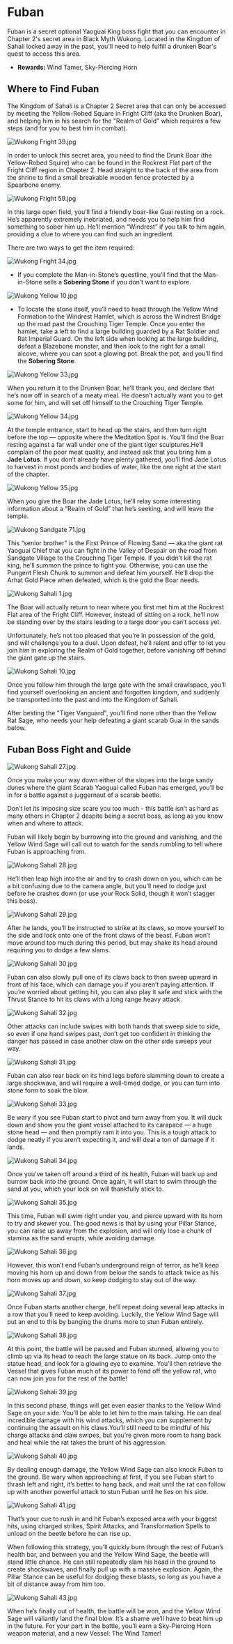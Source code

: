 # Fuban

Fuban is a secret optional Yaoguai King boss fight that you can encounter in Chapter 2's secret area in Black Myth Wukong. Located in the Kingdom of Sahali locked away in the past, you'll need to help fulfill a drunken Boar's quest to access this area. 

  * **Rewards:** Wind Tamer, Sky-Piercing Horn

## Where to Find Fuban

The Kingdom of Sahali is a Chapter 2 Secret area that can only be accessed by meeting the Yellow-Robed Square in Fright Cliff (aka the Drunken Boar), and helping him in his search for the "Realm of Gold" which requires a few steps (and for you to best him in combat). 

![Wukong Fright 39.jpg](https://oyster.ignimgs.com/mediawiki/apis.ign.com/black-myth-wukong/7/7e/Wukong_Fright_39.jpg)

In order to unlock this secret area, you need to find the Drunk Boar (the Yellow-Robed Squire) who can be found in the Rockrest Flat part of the Fright Cliff region in Chapter 2. Head straight to the back of the area from the shrine to find a small breakable wooden fence protected by a Spearbone enemy. 

![Wukong Fright 59.jpg](https://oyster.ignimgs.com/mediawiki/apis.ign.com/black-myth-wukong/8/8c/Wukong_Fright_59.jpg)

In this large open field, you’ll find a friendly boar-like Guai resting on a rock. He’s apparently extremely inebriated, and needs you to help him find something to sober him up. He’ll mention “Windrest” if you talk to him again, providing a clue to where you can find such an ingredient. 

There are two ways to get the item required: 

![Wukong Fright 34.jpg](https://oyster.ignimgs.com/mediawiki/apis.ign.com/black-myth-wukong/c/c1/Wukong_Fright_34.jpg)

  * If you complete the Man-in-Stone’s questline, you’ll find that the Man-in-Stone sells a **Sobering Stone** if you don’t want to explore.

![Wukong Yellow 10.jpg](https://oyster.ignimgs.com/mediawiki/apis.ign.com/black-myth-wukong/1/13/Wukong_Yellow_10.jpg)

  * To locate the stone itself, you’ll need to head through the Yellow Wind Formation to the Windrest Hamlet, which is across the Windrest Bridge up the road past the Crouching Tiger Temple. Once you enter the hamlet, take a left to find a large building guarded by a Rat Soldier and Rat Imperial Guard. On the left side when looking at the large building, defeat a Blazebone monster, and then look to the right for a small alcove, where you can spot a glowing pot. Break the pot, and you’ll find the **Sobering Stone**.

![Wukong Yellow 33.jpg](https://oyster.ignimgs.com/mediawiki/apis.ign.com/black-myth-wukong/5/55/Wukong_Yellow_33.jpg)

When you return it to the Drunken Boar, he’ll thank you, and declare that he’s now off in search of a meaty meal. He doesn’t actually want you to get some for him, and will set off himself to the Crouching Tiger Temple. 

![Wukong Yellow 34.jpg](https://oyster.ignimgs.com/mediawiki/apis.ign.com/black-myth-wukong/4/4f/Wukong_Yellow_34.jpg)

At the temple entrance, start to head up the stairs, and then turn right before the top — opposite where the Meditation Spot is. You’ll find the Boar resting against a far wall under one of the giant tiger sculptures.He’ll complain of the poor meat quality, and instead ask that you bring him a **Jade Lotus**. If you don’t already have plenty gathered, you’ll find Jade Lotus to harvest in most ponds and bodies of water, like the one right at the start of the chapter. 

![Wukong Yellow 35.jpg](https://oyster.ignimgs.com/mediawiki/apis.ign.com/black-myth-wukong/7/7b/Wukong_Yellow_35.jpg)

When you give the Boar the Jade Lotus, he’ll relay some interesting information about a “Realm of Gold” that he’s seeking, and will leave the temple. 

![Wukong Sandgate 71.jpg](https://oyster.ignimgs.com/mediawiki/apis.ign.com/black-myth-wukong/9/94/Wukong_Sandgate_71.jpg)

This “senior brother” is the First Prince of Flowing Sand — aka the giant rat Yaoguai Chief that you can fight in the Valley of Despair on the road from Sandgate Village to the Crouching Tiger Temple. If you didn’t kill the rat king, he’ll summon the prince to fight you. Otherwise, you can use the Pungent Flesh Chunk to summon and defeat him yourself. He’ll drop the Arhat Gold Piece when defeated, which is the gold the Boar needs. 

![Wukong Sahali 1.jpg](https://oyster.ignimgs.com/mediawiki/apis.ign.com/black-myth-wukong/a/ae/Wukong_Sahali_1.jpg)

The Boar will actually return to near where you first met him at the Rockrest Flat area of the Fright Cliff. However, instead of sitting on a rock, he’ll now be standing over by the stairs leading to a large door you can’t access yet. 

Unfortunately, he’s not too pleased that you’re in possession of the gold, and will challenge you to a duel. Upon defeat, he’ll relent and offer to let you join him in exploring the Realm of Gold together, before vanishing off behind the giant gate up the stairs. 

![Wukong Sahali 10.jpg](https://oyster.ignimgs.com/mediawiki/apis.ign.com/black-myth-wukong/7/7b/Wukong_Sahali_10.jpg)

Once you follow him through the large gate with the small crawlspace, you’ll find yourself overlooking an ancient and forgotten kingdom, and suddenly be transported into the past and into the Kingdom of Sahali. 

After besting the "Tiger Vanguard", you'll find none other than the Yellow Rat Sage, who needs your help defeating a giant scarab Guai in the sands below. 

## Fuban Boss Fight and Guide

![Wukong Sahali 27.jpg](https://oyster.ignimgs.com/mediawiki/apis.ign.com/black-myth-wukong/4/43/Wukong_Sahali_27.jpg)

Once you make your way down either of the slopes into the large sandy dunes where the giant Scarab Yaoguai called Fuban has emerged, you’ll be in for a battle against a juggernaut of a scarab beetle. 

Don’t let its imposing size scare you too much - this battle isn’t as hard as many others in Chapter 2 despite being a secret boss, as long as you know when and where to attack. 

Fuban will likely begin by burrowing into the ground and vanishing, and the Yellow Wind Sage will call out to watch for the sands rumbling to tell where Fuban is approaching from. 

![Wukong Sahali 28.jpg](https://oyster.ignimgs.com/mediawiki/apis.ign.com/black-myth-wukong/6/65/Wukong_Sahali_28.jpg)

He’ll then leap high into the air and try to crash down on you, which can be a bit confusing due to the camera angle, but you’ll need to dodge just before he crashes down (or use your Rock Solid, though it won’t stagger this boss). 

![Wukong Sahali 29.jpg](https://oyster.ignimgs.com/mediawiki/apis.ign.com/black-myth-wukong/c/c0/Wukong_Sahali_29.jpg)

After he lands, you’ll be instructed to strike at its claws, so move yourself to the side and lock onto one of the front claws of the beast. Fuban won’t move around too much during this period, but may shake its head around requiring you to dodge a few slams. 

![Wukong Sahali 30.jpg](https://oyster.ignimgs.com/mediawiki/apis.ign.com/black-myth-wukong/1/15/Wukong_Sahali_30.jpg)

Fuban can also slowly pull one of its claws back to then sweep upward in front of his face, which can damage you if you aren’t paying attention. If you’re worried about getting hit, you can also play it safe and stick with the Thrust Stance to hit its claws with a long range heavy attack. 

![Wukong Sahali 32.jpg](https://oyster.ignimgs.com/mediawiki/apis.ign.com/black-myth-wukong/c/ca/Wukong_Sahali_32.jpg)

Other attacks can include swipes with both hands that sweep side to side, so even if one hand swipes past, don’t get too confident in thinking the danger has passed in case another claw on the other side sweeps your way. 

![Wukong Sahali 31.jpg](https://oyster.ignimgs.com/mediawiki/apis.ign.com/black-myth-wukong/1/17/Wukong_Sahali_31.jpg)

Fuban can also rear back on its hind legs before slamming down to create a large shockwave, and will require a well-timed dodge, or you can turn into stone form to soak the blow. 

![Wukong Sahali 33.jpg](https://oyster.ignimgs.com/mediawiki/apis.ign.com/black-myth-wukong/9/9a/Wukong_Sahali_33.jpg)

Be wary if you see Fuban start to pivot and turn away from you. It will duck down and show you the giant vessel attached to its carapace — a huge stone head — and then promptly ram it into you. This is a tough attack to dodge neatly if you aren’t expecting it, and will deal a ton of damage if it lands. 

![Wukong Sahali 34.jpg](https://oyster.ignimgs.com/mediawiki/apis.ign.com/black-myth-wukong/e/e6/Wukong_Sahali_34.jpg)

Once you’ve taken off around a third of its health, Fuban will back up and burrow back into the ground. Once again, it will start to swim through the sand at you, which your lock on will thankfully stick to. 

![Wukong Sahali 35.jpg](https://oyster.ignimgs.com/mediawiki/apis.ign.com/black-myth-wukong/6/63/Wukong_Sahali_35.jpg)

This time, Fuban will swim right under you, and pierce upward with its horn to try and skewer you. The good news is that by using your Pillar Stance, you can raise up away from the explosion, and will only lose a chunk of stamina as the sand erupts, while avoiding damage. 

![Wukong Sahali 36.jpg](https://oyster.ignimgs.com/mediawiki/apis.ign.com/black-myth-wukong/9/96/Wukong_Sahali_36.jpg)

However, this won’t end Fuban’s underground reign of terror, as he’ll keep moving his horn up and down from below the sands to attack twice as his horn moves up and down, so keep dodging to stay out of the way. 

![Wukong Sahali 37.jpg](https://oyster.ignimgs.com/mediawiki/apis.ign.com/black-myth-wukong/9/92/Wukong_Sahali_37.jpg)

Once Fuban starts another charge, he’ll repeat doing several leap attacks in a row that you’ll need to keep avoiding. Luckily, the Yellow Wind Sage will put an end to this by banging the drums more to stun Fuban entirely. 

![Wukong Sahali 38.jpg](https://oyster.ignimgs.com/mediawiki/apis.ign.com/black-myth-wukong/f/f2/Wukong_Sahali_38.jpg)

At this point, the battle will be paused and Fuban stunned, allowing you to climb up via its head to reach the large statue on its back. Jump onto the statue head, and look for a glowing eye to examine. You’ll then retrieve the Vessel that gives Fuban much of its power to fend off the yellow rat, who can now join you for the rest of the battle! 

![Wukong Sahali 39.jpg](https://oyster.ignimgs.com/mediawiki/apis.ign.com/black-myth-wukong/9/92/Wukong_Sahali_39.jpg)

In this second phase, things will get even easier thanks to the Yellow Wind Sage on your side. You’ll be able to let him to the main talking. He can deal incredible damage with his wind attacks, which you can supplement by continuing the assault on his claws.You’ll still need to be mindful of his charge attacks and claw swipes, but you’re given more room to hang back and heal while the rat takes the brunt of his aggression. 

![Wukong Sahali 40.jpg](https://oyster.ignimgs.com/mediawiki/apis.ign.com/black-myth-wukong/1/1e/Wukong_Sahali_40.jpg)

By dealing enough damage, the Yellow Wind Sage can also knock Fuban to the ground. Be wary when approaching at first, if you see Fuban start to thrash left and right, it’s better to hang back, and wait until the rat can follow up with another powerful attack to stun Fuban until he lies on his side. 

![Wukong Sahali 41.jpg](https://oyster.ignimgs.com/mediawiki/apis.ign.com/black-myth-wukong/5/5b/Wukong_Sahali_41.jpg)

That’s your cue to rush in and hit Fuban’s exposed area with your biggest hits, using charged strikes, Spirit Attacks, and Transformation Spells to unload on the beetle before he can rise up. 

When following this strategy, you’ll quickly burn through the rest of Fuban’s health bar, and between you and the Yellow Wind Sage, the beetle will stand little chance. He can still repeatedly slam his head in the ground to create shockwaves, and finally pull up with a massive explosion. Again, the Pillar Stance can be useful for dodging these blasts, so long as you have a bit of distance away from him too. 

![Wukong Sahali 43.jpg](https://oyster.ignimgs.com/mediawiki/apis.ign.com/black-myth-wukong/5/5b/Wukong_Sahali_43.jpg)

When he’s finally out of health, the battle will be won, and the Yellow Wind Sage will valiantly land the final blow. It’s a shame we’ll have to beat him up in the future. For your part in the battle, you’ll earn a Sky-Piercing Horn weapon material, and a new Vessel: The Wind Tamer! 

